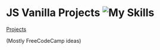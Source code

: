 # JS Vanilla Projects ![My Skills](https://skillicons.dev/icons?i=js)

[Projects](https://praw7.github.io/JS-Vanilla-Projects/)

(Mostly FreeCodeCamp ideas)

